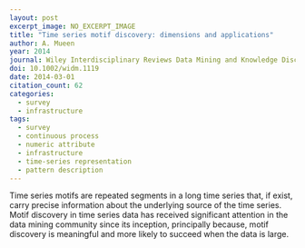 ```yaml
---
layout: post
excerpt_image: NO_EXCERPT_IMAGE
title: "Time series motif discovery: dimensions and applications"
author: A. Mueen
year: 2014
journal: Wiley Interdisciplinary Reviews Data Mining and Knowledge Discovery
doi: 10.1002/widm.1119
date: 2014-03-01
citation_count: 62
categories:
  - survey
  - infrastructure
tags:
  - survey
  - continuous process
  - numeric attribute
  - infrastructure
  - time-series representation
  - pattern description
---
```

Time series motifs are repeated segments in a long time series that, if exist, carry precise information about the underlying source of the time series. Motif discovery in time series data has received significant attention in the data mining community since its inception, principally because, motif discovery is meaningful and more likely to succeed when the data is large.
